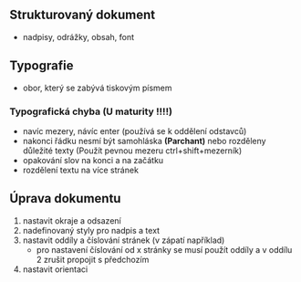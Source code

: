 ## Strukturovaný dokument
* nadpisy, odrážky, obsah, font

## Typografie
* obor, který se zabývá tiskovým písmem

### Typografická chyba (U maturity !!!!)
* navíc mezery, návíc enter (používá se k oddělení odstavců)
* nakonci řádku nesmí být samohláska **(Parchant)** nebo rozděleny důležité texty (Použít pevnou mezeru ctrl+shift+mezerník)
* opakování slov na konci a na začátku
* rozdělení textu na více stránek

## Úprava dokumentu

1. nastavit okraje a odsazení
1. nadefinovaný styly pro nadpis a text
1. nastavit oddíly a číslování stránek (v zápatí například)
   - pro nastavení číslování od x stránky se musí použít oddíly a v oddílu 2 zrušit propojit s předchozím
1. nastavit orientaci

